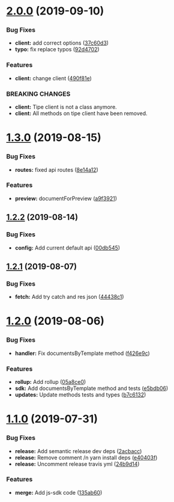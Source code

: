 # [2.0.0](https://github.com/tipeio/js/compare/v1.3.0...v2.0.0) (2019-09-10)


### Bug Fixes

* **client:** add correct options ([37c60d3](https://github.com/tipeio/js/commit/37c60d3))
* **typo:** fix replace typos ([92d4702](https://github.com/tipeio/js/commit/92d4702))


### Features

* **client:** change client ([490f81e](https://github.com/tipeio/js/commit/490f81e))


### BREAKING CHANGES

* **client:** Tipe client is not a class anymore.
* **client:** All methods on tipe client have been removed.

# [1.3.0](https://github.com/tipeio/js/compare/v1.2.2...v1.3.0) (2019-08-15)


### Bug Fixes

* **routes:** fixed api routes ([8e14a12](https://github.com/tipeio/js/commit/8e14a12))


### Features

* **preview:** documentForPreview ([a9f3921](https://github.com/tipeio/js/commit/a9f3921))

## [1.2.2](https://github.com/tipeio/js/compare/v1.2.1...v1.2.2) (2019-08-14)


### Bug Fixes

* **config:** Add current default api ([00db545](https://github.com/tipeio/js/commit/00db545))

## [1.2.1](https://github.com/tipeio/js/compare/v1.2.0...v1.2.1) (2019-08-07)


### Bug Fixes

* **fetch:** Add try catch and res json ([44438c1](https://github.com/tipeio/js/commit/44438c1))

# [1.2.0](https://github.com/tipeio/js/compare/v1.1.0...v1.2.0) (2019-08-06)


### Bug Fixes

* **handler:** Fix documentsByTemplate method ([f426e9c](https://github.com/tipeio/js/commit/f426e9c))


### Features

* **rollup:** Add rollup ([05a8ce0](https://github.com/tipeio/js/commit/05a8ce0))
* **sdk:** Add documentsByTemplate method and tests ([e5bdb06](https://github.com/tipeio/js/commit/e5bdb06))
* **updates:** Update methods tests and types ([b7c6132](https://github.com/tipeio/js/commit/b7c6132))

# [1.1.0](https://github.com/tipeio/js/compare/v1.0.0...v1.1.0) (2019-07-31)


### Bug Fixes

* **release:** Add semantic release dev deps ([2acbacc](https://github.com/tipeio/js/commit/2acbacc))
* **release:** Remove comment /n yarn install deps ([e40403f](https://github.com/tipeio/js/commit/e40403f))
* **release:** Uncomment release travis yml ([24b9d14](https://github.com/tipeio/js/commit/24b9d14))


### Features

* **merge:** Add js-sdk code ([135ab60](https://github.com/tipeio/js/commit/135ab60))

